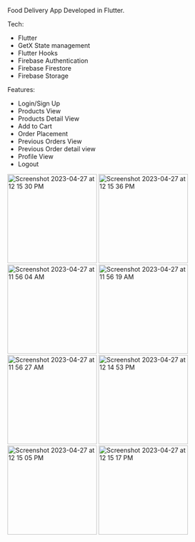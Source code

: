 Food Delivery App Developed in Flutter.

Tech:
- Flutter
- GetX State management 
- Flutter Hooks
- Firebase Authentication
- Firebase Firestore
- Firebase Storage

Features:
- Login/Sign Up
- Products View
- Products Detail View
- Add to Cart
- Order Placement
- Previous Orders View
- Previous Order detail view
- Profile View
- Logout

<img width="200" alt="Screenshot 2023-04-27 at 12 15 30 PM" src="https://user-images.githubusercontent.com/35795385/234829700-2cc30060-1119-40b0-bc8a-e02f4949135d.png">
<img width="200" alt="Screenshot 2023-04-27 at 12 15 36 PM" src="https://user-images.githubusercontent.com/35795385/234829800-5546a39b-3fb5-4d4e-ad2b-0f190834b920.png">
<img width="200" alt="Screenshot 2023-04-27 at 11 56 04 AM" src="https://user-images.githubusercontent.com/35795385/234829915-d230afd8-052b-4750-a08f-157117225d5d.png">
<img width="200" alt="Screenshot 2023-04-27 at 11 56 19 AM" src="https://user-images.githubusercontent.com/35795385/234829964-48e6ae1b-d2da-4ff3-8db5-f35b0a0dd88d.png">
<img width="200" alt="Screenshot 2023-04-27 at 11 56 27 AM" src="https://user-images.githubusercontent.com/35795385/234829998-d3d23a91-4287-4138-9cc8-d756624793b6.png">
<img width="200" alt="Screenshot 2023-04-27 at 12 14 53 PM" src="https://user-images.githubusercontent.com/35795385/234830051-8bb436f8-c30d-487f-b3a5-e1360b789340.png">
<img width="200" alt="Screenshot 2023-04-27 at 12 15 05 PM" src="https://user-images.githubusercontent.com/35795385/234830102-e6566e72-a55e-494b-9250-ea5d341fc5c6.png">
<img width="200" alt="Screenshot 2023-04-27 at 12 15 17 PM" src="https://user-images.githubusercontent.com/35795385/234830124-7a3dfe7b-d63a-44d0-afa7-dfd2d4945bc7.png">


